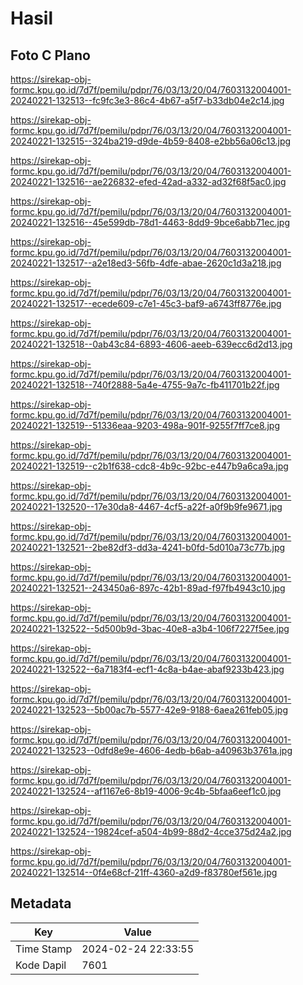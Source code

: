 # Hasil

## Foto C Plano

https://sirekap-obj-formc.kpu.go.id/7d7f/pemilu/pdpr/76/03/13/20/04/7603132004001-20240221-132513--fc9fc3e3-86c4-4b67-a5f7-b33db04e2c14.jpg

https://sirekap-obj-formc.kpu.go.id/7d7f/pemilu/pdpr/76/03/13/20/04/7603132004001-20240221-132515--324ba219-d9de-4b59-8408-e2bb56a06c13.jpg

https://sirekap-obj-formc.kpu.go.id/7d7f/pemilu/pdpr/76/03/13/20/04/7603132004001-20240221-132516--ae226832-efed-42ad-a332-ad32f68f5ac0.jpg

https://sirekap-obj-formc.kpu.go.id/7d7f/pemilu/pdpr/76/03/13/20/04/7603132004001-20240221-132516--45e599db-78d1-4463-8dd9-9bce6abb71ec.jpg

https://sirekap-obj-formc.kpu.go.id/7d7f/pemilu/pdpr/76/03/13/20/04/7603132004001-20240221-132517--a2e18ed3-56fb-4dfe-abae-2620c1d3a218.jpg

https://sirekap-obj-formc.kpu.go.id/7d7f/pemilu/pdpr/76/03/13/20/04/7603132004001-20240221-132517--ecede609-c7e1-45c3-baf9-a6743ff8776e.jpg

https://sirekap-obj-formc.kpu.go.id/7d7f/pemilu/pdpr/76/03/13/20/04/7603132004001-20240221-132518--0ab43c84-6893-4606-aeeb-639ecc6d2d13.jpg

https://sirekap-obj-formc.kpu.go.id/7d7f/pemilu/pdpr/76/03/13/20/04/7603132004001-20240221-132518--740f2888-5a4e-4755-9a7c-fb411701b22f.jpg

https://sirekap-obj-formc.kpu.go.id/7d7f/pemilu/pdpr/76/03/13/20/04/7603132004001-20240221-132519--51336eaa-9203-498a-901f-9255f7ff7ce8.jpg

https://sirekap-obj-formc.kpu.go.id/7d7f/pemilu/pdpr/76/03/13/20/04/7603132004001-20240221-132519--c2b1f638-cdc8-4b9c-92bc-e447b9a6ca9a.jpg

https://sirekap-obj-formc.kpu.go.id/7d7f/pemilu/pdpr/76/03/13/20/04/7603132004001-20240221-132520--17e30da8-4467-4cf5-a22f-a0f9b9fe9671.jpg

https://sirekap-obj-formc.kpu.go.id/7d7f/pemilu/pdpr/76/03/13/20/04/7603132004001-20240221-132521--2be82df3-dd3a-4241-b0fd-5d010a73c77b.jpg

https://sirekap-obj-formc.kpu.go.id/7d7f/pemilu/pdpr/76/03/13/20/04/7603132004001-20240221-132521--243450a6-897c-42b1-89ad-f97fb4943c10.jpg

https://sirekap-obj-formc.kpu.go.id/7d7f/pemilu/pdpr/76/03/13/20/04/7603132004001-20240221-132522--5d500b9d-3bac-40e8-a3b4-106f7227f5ee.jpg

https://sirekap-obj-formc.kpu.go.id/7d7f/pemilu/pdpr/76/03/13/20/04/7603132004001-20240221-132522--6a7183f4-ecf1-4c8a-b4ae-abaf9233b423.jpg

https://sirekap-obj-formc.kpu.go.id/7d7f/pemilu/pdpr/76/03/13/20/04/7603132004001-20240221-132523--5b00ac7b-5577-42e9-9188-6aea261feb05.jpg

https://sirekap-obj-formc.kpu.go.id/7d7f/pemilu/pdpr/76/03/13/20/04/7603132004001-20240221-132523--0dfd8e9e-4606-4edb-b6ab-a40963b3761a.jpg

https://sirekap-obj-formc.kpu.go.id/7d7f/pemilu/pdpr/76/03/13/20/04/7603132004001-20240221-132524--af1167e6-8b19-4006-9c4b-5bfaa6eef1c0.jpg

https://sirekap-obj-formc.kpu.go.id/7d7f/pemilu/pdpr/76/03/13/20/04/7603132004001-20240221-132524--19824cef-a504-4b99-88d2-4cce375d24a2.jpg

https://sirekap-obj-formc.kpu.go.id/7d7f/pemilu/pdpr/76/03/13/20/04/7603132004001-20240221-132514--0f4e68cf-21ff-4360-a2d9-f83780ef561e.jpg


## Metadata

| Key        | Value               |
| ---------- | ------------------- |
| Time Stamp | 2024-02-24 22:33:55 |
| Kode Dapil | 7601                |



